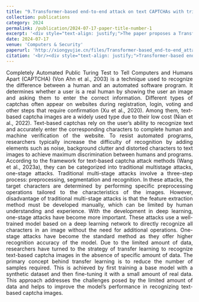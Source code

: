 ```yaml
---
title: "9.Transformer-based end-to-end attack on text CAPTCHAs with triplet deep attention"
collection: publications
category: 2024
permalink: /publication/2024-07-17-paper-title-number-1
excerpt: '<div style="text-align: justify;">The paper proposes a Transformer - based end - to - end method with triplet deep attention to attack text CAPTCHAs, achieving high accuracy on Roman and Chinese captcha datasets and exploring its performance under various conditions.</div>'
date: 2024-07-17
venue: 'Computers & Security'
paperurl: 'http://xiongyujie.cn/files/Transformer-based_end-to-end_attack_on_text_CAPTCHAs_with_triplet_deep_attention.pdf'
citation: '<br/><div style="text-align: justify;">Transformer-based end-to-end attack on text CAPTCHAs with triplet deep attention, B. Zhang, Y.-J. Xiong*, C.-M. Xia and Y.-B. Gao, Computers & Security, 2024, 146: 104058</div>'
---
```


<div style="text-align: justify;">Completely Automated Public Turing Test to Tell Computers and Humans Apart (CAPTCHA) (Von Ahn et al., 2003) is a technique used to recognize the difference between a human and an automated software program. It determines whether a user is a real human by showing the user an image and asking them to enter the correct information. Different types of captchas often appear on websites during registration, login, voting and other steps that require confirmation (Xu et al., 2020). Among them, text-based captcha images are a widely used type due to their low cost (Nian et al., 2022). Text-based captchas rely on the user’s ability to recognize text and accurately enter the corresponding characters to complete human and machine verification of the website. To resist automated programs, researchers typically increase the difficulty of recognition by adding elements such as noise, background clutter and distorted characters to text images to achieve maximum discrimination between humans and programs. According to the framework for text-based captcha attack methods (Wang et al., 2023a), they can be categorized into traditional multistage attacks, one-stage attacks. Traditional multi-stage attacks involve a three-step process: preprocessing, segmentation and recognition. In these attacks, the target characters are determined by performing specific preprocessing operations tailored to the characteristics of the images. However, disadvantage of traditional multi-stage attacks is that the feature extraction method must be developed manually, which can be limited by human understanding and experience. With the development in deep learning, one-stage attacks have become more important. These attacks use a well-trained model based on a deep learning network to directly recognize all characters in an image without the need for additional operations. One-stage attacks have become the standard method as they offer higher recognition accuracy of the model. Due to the limited amount of data, researchers have turned to the strategy of transfer learning to recognize text-based captcha images in the absence of specific amount of data. The primary concept behind transfer learning is to reduce the number of samples required. This is achieved by first training a base model with a synthetic dataset and then fine-tuning it with a small amount of real data. This approach addresses the challenges posed by the limited amount of data and helps to improve the model’s performance in recognizing text-based captcha images.</div>

<br/>
